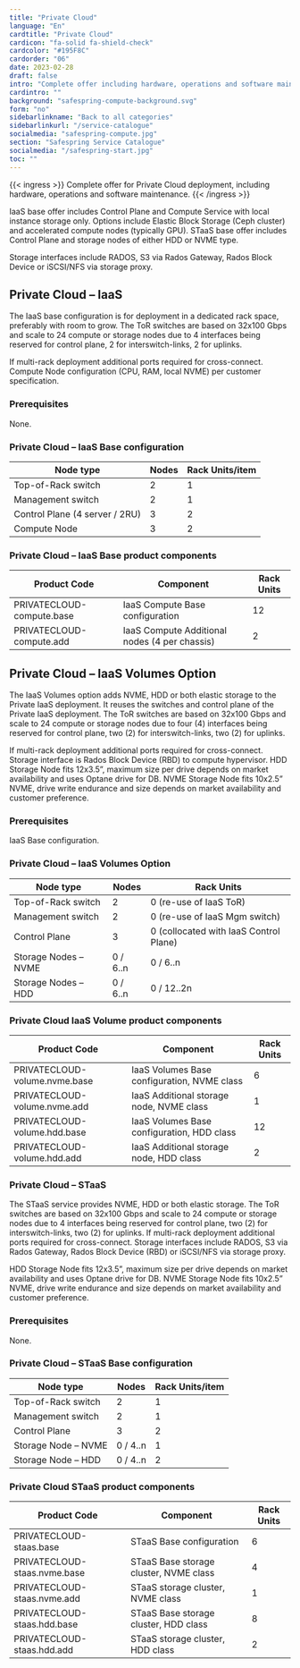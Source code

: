 ```yaml
---
title: "Private Cloud"
language: "En"
cardtitle: "Private Cloud"
cardicon: "fa-solid fa-shield-check"
cardcolor: "#195F8C"
cardorder: "06"
date: 2023-02-28
draft: false
intro: "Complete offer including hardware, operations and software maintenance."
cardintro: ""
background: "safespring-compute-background.svg"
form: "no"
sidebarlinkname: "Back to all categories"
sidebarlinkurl: "/service-catalogue"
socialmedia: "safespring-compute.jpg"
section: "Safespring Service Catalogue"
socialmedia: "/safespring-start.jpg"
toc: ""
---
```


{{< ingress >}}
Complete offer for Private Cloud deployment, including hardware, operations and software maintenance.
{{< /ingress >}}

IaaS base offer includes Control Plane and Compute Service with local instance storage only.
Options include Elastic Block Storage (Ceph cluster) and accelerated compute nodes (typically GPU).
STaaS base offer includes Control Plane and storage nodes of either HDD or NVME type.

Storage interfaces include RADOS, S3 via Rados Gateway, Rados Block Device or iSCSI/NFS via storage proxy.

## Private Cloud – IaaS
The IaaS base configuration is for deployment in a dedicated rack space, preferably with room to grow. The ToR switches are based on 32x100 Gbps and scale to 24 compute or storage nodes due to 4 interfaces being reserved for control plane, 2 for interswitch-links, 2 for uplinks. 

If multi-rack deployment additional ports required for cross-connect. Compute Node configuration (CPU, RAM, local NVME) per customer specification.

### Prerequisites
None.

### Private Cloud – IaaS Base configuration

<table class="width100">
  <thead>
    <tr>
      <th>Node type</th>
      <th>Nodes</th>
      <th>Rack Units/item</th>
    </tr>
  </thead>
  <tbody>
    <tr>
      <td>Top-of-Rack switch</td>
      <td>2</td>
      <td>1</td>
    </tr>
    <tr>
      <td>Management switch</td>
      <td>2</td>
      <td>1</td>
    </tr>
    <tr>
      <td>Control Plane (4 server / 2RU)</td>
      <td>3</td>
      <td>2</td>
    </tr>
    <tr>
      <td>Compute Node</td>
      <td>3</td>
      <td>2</td>
    </tr>
  </tbody>
</table>



### Private Cloud – IaaS Base product components
| Product Code              | Component                                     | Rack Units |
|---------------------------|-----------------------------------------------|------------|
| PRIVATECLOUD-compute.base | IaaS Compute Base configuration               | 12         |
| PRIVATECLOUD-compute.add  | IaaS Compute Additional nodes (4 per chassis) | 2          |


## Private Cloud – IaaS Volumes Option
The IaaS Volumes option adds NVME, HDD or both elastic storage to the Private IaaS deployment. It reuses the switches and control plane of the Private IaaS deployment. The ToR switches are based on 32x100 Gbps and scale to 24 compute or storage nodes due to four (4) interfaces being reserved for control plane, two (2) for interswitch-links, two (2) for uplinks. 

If multi-rack deployment additional ports required for cross-connect. Storage interface is Rados Block Device (RBD) to compute hypervisor. HDD Storage Node fits 12x3.5”, maximum size per drive depends on market availability and uses Optane drive for DB. NVME Storage Node fits 10x2.5” NVME, drive write endurance and size depends on market availability and customer preference.

### Prerequisites
IaaS Base configuration.

### Private Cloud – IaaS Volumes Option

| Node type            | Nodes    | Rack Units                             |
|----------------------|----------|----------------------------------------|
| Top-of-Rack switch   | 2        | 0 (re-use of IaaS ToR)                 |
| Management switch    | 2        | 0 (re-use of IaaS Mgm switch)          |
| Control Plane        | 3        | 0 (collocated with IaaS Control Plane) |
| Storage Nodes – NVME | 0 / 6..n | 0 / 6..n                               |
| Storage Nodes – HDD  | 0 / 6..n | 0 / 12..2n                             |


### Private Cloud IaaS Volume product components

| Product Code                     | Component                                    | Rack Units |
| ---------------------------------|----------------------------------------------|------------|
| PRIVATECLOUD-volume.nvme.base    | IaaS Volumes Base configuration, NVME class  | 6          |
| PRIVATECLOUD-volume.nvme.add     | IaaS Additional storage node, NVME class     | 1          |
| PRIVATECLOUD-volume.hdd.base     | IaaS Volumes Base configuration, HDD class   | 12         |
| PRIVATECLOUD-volume.hdd.add      | IaaS Additional storage node, HDD class      | 2          |

 
### Private Cloud – STaaS
The STaaS service provides NVME, HDD or both elastic storage. The ToR switches are based on 32x100 Gbps and scale to 24 compute or storage nodes due to 4 interfaces being reserved for control plane, two (2) for interswitch-links, two (2) for uplinks. If multi-rack deployment additional ports required for cross-connect. Storage interfaces include RADOS, S3 via Rados Gateway, Rados Block Device (RBD) or iSCSI/NFS via storage proxy. 

HDD Storage Node fits 12x3.5”, maximum size per drive depends on market availability and uses Optane drive for DB. NVME Storage Node fits 10x2.5” NVME, drive write endurance and size depends on market availability and customer preference.

### Prerequisites
None.

### Private Cloud – STaaS Base configuration

| Node type                 | Nodes    | Rack Units/item |
| --------------------------|----------|-----------------|
| Top-of-Rack switch        | 2        | 1               |
| Management switch         | 2        | 1               |
| Control Plane             | 3        | 2               |
| Storage Node – NVME       | 0 / 4..n | 1               |
| Storage Node – HDD        | 0 / 4..n | 2               |


### Private Cloud STaaS product components

| Product Code                | Component                                 | Rack Units |
| ----------------------------|-------------------------------------------|------------|
| PRIVATECLOUD-staas.base     | STaaS Base configuration                  | 6          |
| PRIVATECLOUD-staas.nvme.base| STaaS Base storage cluster, NVME class    | 4          |
| PRIVATECLOUD-staas.nvme.add | STaaS storage cluster, NVME class         | 1          |
| PRIVATECLOUD-staas.hdd.base | STaaS Base storage cluster, HDD class     | 8          |
| PRIVATECLOUD-staas.hdd.add  | STaaS storage cluster, HDD class          | 2          |

